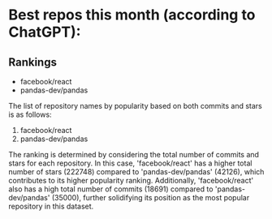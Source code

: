 # Best repos this month (according to ChatGPT):
## Rankings
- facebook/react
- pandas-dev/pandas

The list of repository names by popularity based on both commits and stars is as follows:
1. facebook/react
2. pandas-dev/pandas

The ranking is determined by considering the total number of commits and stars for each repository. In this case, 'facebook/react' has a higher total number of stars (222748) compared to 'pandas-dev/pandas' (42126), which contributes to its higher popularity ranking. Additionally, 'facebook/react' also has a high total number of commits (18691) compared to 'pandas-dev/pandas' (35000), further solidifying its position as the most popular repository in this dataset.